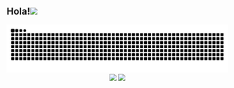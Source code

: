 <h2> Hola!<img src="https://media4.giphy.com/media/v1.Y2lkPTc5MGI3NjExcWZ0ZjNtbm4zbmxuOWs0eGtpZ2xkNnlveWNianh3ZjduZGg1NDJ2eSZlcD12MV9pbnRlcm5hbF9naWZfYnlfaWQmY3Q9Zw/MDJ9IbxxvDUQM/giphy.gif" width="35"></h2>
<!--My ![Visitor Count](https://profile-counter.glitch.me/serendipityerr/count.svg)-th visitors!💕-->


<picture>
  <source media="(prefers-color-scheme: dark)" srcset="https://raw.githubusercontent.com/serendipityerr/serendipityerr/output/github-contribution-grid-snake-dark.svg">
  <source media="(prefers-color-scheme: light)" srcset="https://raw.githubusercontent.com/serendipityerr/serendipityerr/output/github-contribution-grid-snake.svg">
  <img alt="github contribution grid snake animation" src="https://raw.githubusercontent.com/serendipityerr/serendipityerr/output/github-contribution-grid-snake.svg">
</picture>
  
<!--  [![Top Langs](https://github-readme-stats.vercel.app/api/top-langs/?username=serendipityerr&layout=donut)](https://github.com/serendipityerr/github-readme-stats)-->
  
<!-- ![Anurag's GitHub stats](https://github-readme-stats.vercel.app/api?username=serendipityerr&show_icons=true&theme=radical) -->

<div align="center">
<picture>
  <source
    srcset="https://github-readme-stats.vercel.app/api?username=serendipityerr&show_icons=true&hide_border=true&line_height=24&theme=radical"
    media="(prefers-color-scheme: radical)"
  />
  <img src="https://github-readme-stats.vercel.app/api?username=serendipityerr&show_icons=true&hide_border=true&line_height=24&theme=radical" />
</picture>
<picture>
  <source
    srcset="https://github-readme-stats.vercel.app/api/top-langs/?username=serendipityerr&layout=compact&hide_border=true&langs_count=8&theme=radical"
    media="(prefers-color-scheme: radical)"
  />
  <img src="https://github-readme-stats.vercel.app/api/top-langs/?username=serendipityerr&layout=compact&hide_border=true&langs_count=8&theme=radical" />
</picture>
</div>
<!--
**serendipityerr/serendipityerr** is a ✨ _special_ ✨ repository because its `README.md` (this file) appears on your GitHub profile.

Here are some ideas to get you started:

- 🔭 I’m currently working on ...
- 🌱 I’m currently learning ...
- 👯 I’m looking to collaborate on ...
- 🤔 I’m looking for help with ...
- 💬 Ask me about ...
- 📫 How to reach me: ...
- 😄 Pronouns: ...
- ⚡ Fun fact: ...
-->
